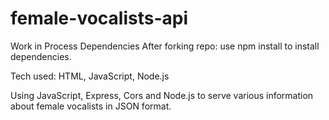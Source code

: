 # female-vocalists-api

Work in Process
Dependencies After forking repo:
  use npm install to install dependencies.

Tech used: HTML, JavaScript, Node.js

Using JavaScript, Express, Cors and Node.js to serve various information about female vocalists in JSON format.
